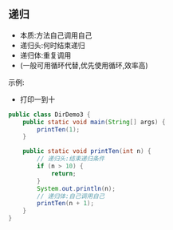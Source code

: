 ## 递归

- 本质:方法自己调用自己
- 递归头:何时结束递归
- 递归体:重复调用
- (一般可用循环代替,优先使用循环,效率高)

示例:

- 打印一到十

```java
public class DirDemo3 {
    public static void main(String[] args) {
        printTen(1);
    }

    public static void printTen(int n) {
        // 递归头:结束递归条件
        if (n > 10) {
            return;
        }
        System.out.println(n);
        // 递归体:自己调用自己
        printTen(n + 1);
    }
}
```
